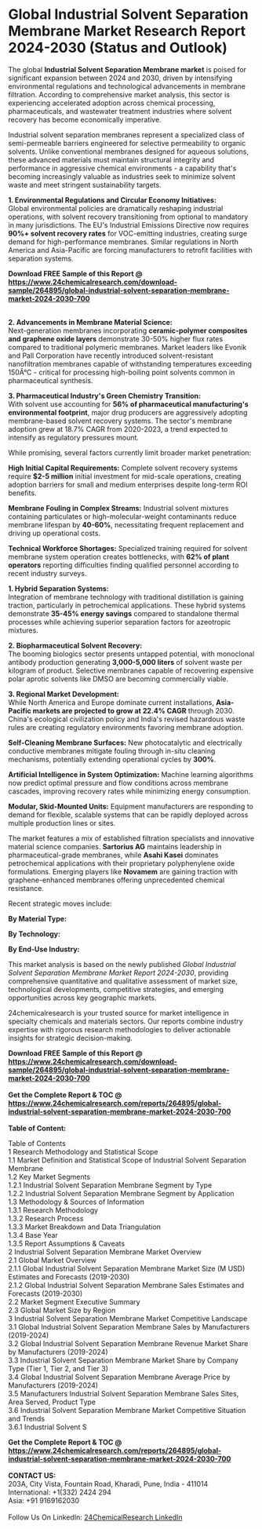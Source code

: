 <h1>Global Industrial Solvent Separation Membrane Market Research Report 2024-2030 (Status and Outlook)</h1><p>The global <strong>Industrial Solvent Separation Membrane market</strong> is poised for significant expansion between 2024 and 2030, driven by intensifying environmental regulations and technological advancements in membrane filtration. According to comprehensive market analysis, this sector is experiencing accelerated adoption across chemical processing, pharmaceuticals, and wastewater treatment industries where solvent recovery has become economically imperative.</p><p>Industrial solvent separation membranes represent a specialized class of semi-permeable barriers engineered for selective permeability to organic solvents. Unlike conventional membranes designed for aqueous solutions, these advanced materials must maintain structural integrity and performance in aggressive chemical environments - a capability that's becoming increasingly valuable as industries seek to minimize solvent waste and meet stringent sustainability targets.</p><p><strong>1. Environmental Regulations and Circular Economy Initiatives:</strong><br>
Global environmental policies are dramatically reshaping industrial operations, with solvent recovery transitioning from optional to mandatory in many jurisdictions. The EU's Industrial Emissions Directive now requires <strong>90%+ solvent recovery rates</strong> for VOC-emitting industries, creating surge demand for high-performance membranes. Similar regulations in North America and Asia-Pacific are forcing manufacturers to retrofit facilities with separation systems.</p><div><b>Download FREE Sample of this Report @ 
            <a href="https://www.24chemicalresearch.com/download-sample/264895/global-industrial-solvent-separation-membrane-market-2024-2030-700">
            https://www.24chemicalresearch.com/download-sample/264895/global-industrial-solvent-separation-membrane-market-2024-2030-700</a></b></div><br><p><strong>2. Advancements in Membrane Material Science:</strong><br>
Next-generation membranes incorporating <strong>ceramic-polymer composites and graphene oxide layers</strong> demonstrate 30-50% higher flux rates compared to traditional polymeric membranes. Market leaders like Evonik and Pall Corporation have recently introduced solvent-resistant nanofiltration membranes capable of withstanding temperatures exceeding 150Â°C - critical for processing high-boiling point solvents common in pharmaceutical synthesis.</p><p><strong>3. Pharmaceutical Industry's Green Chemistry Transition:</strong><br>
With solvent use accounting for <strong>56% of pharmaceutical manufacturing's environmental footprint</strong>, major drug producers are aggressively adopting membrane-based solvent recovery systems. The sector's membrane adoption grew at 18.7% CAGR from 2020-2023, a trend expected to intensify as regulatory pressures mount.</p><p>While promising, several factors currently limit broader market penetration:</p><p><strong>High Initial Capital Requirements:</strong> Complete solvent recovery systems require <strong>$2-5 million</strong> initial investment for mid-scale operations, creating adoption barriers for small and medium enterprises despite long-term ROI benefits.</p><p><strong>Membrane Fouling in Complex Streams:</strong> Industrial solvent mixtures containing particulates or high-molecular-weight contaminants reduce membrane lifespan by <strong>40-60%</strong>, necessitating frequent replacement and driving up operational costs.</p><p><strong>Technical Workforce Shortages:</strong> Specialized training required for solvent membrane system operation creates bottlenecks, with <strong>62% of plant operators</strong> reporting difficulties finding qualified personnel according to recent industry surveys.</p><p><strong>1. Hybrid Separation Systems:</strong><br>
Integration of membrane technology with traditional distillation is gaining traction, particularly in petrochemical applications. These hybrid systems demonstrate <strong>35-45% energy savings</strong> compared to standalone thermal processes while achieving superior separation factors for azeotropic mixtures.</p><p><strong>2. Biopharmaceutical Solvent Recovery:</strong><br>
The booming biologics sector presents untapped potential, with monoclonal antibody production generating <strong>3,000-5,000 liters</strong> of solvent waste per kilogram of product. Selective membranes capable of recovering expensive polar aprotic solvents like DMSO are becoming commercially viable.</p><p><strong>3. Regional Market Development:</strong><br>
While North America and Europe dominate current installations, <strong>Asia-Pacific markets are projected to grow at 22.4% CAGR</strong> through 2030. China's ecological civilization policy and India's revised hazardous waste rules are creating regulatory environments favoring membrane adoption.</p><p><strong>Self-Cleaning Membrane Surfaces:</strong> New photocatalytic and electrically conductive membranes mitigate fouling through in-situ cleaning mechanisms, potentially extending operational cycles by <strong>300%</strong>.</p><p><strong>Artificial Intelligence in System Optimization:</strong> Machine learning algorithms now predict optimal pressure and flow conditions across membrane cascades, improving recovery rates while minimizing energy consumption.</p><p><strong>Modular, Skid-Mounted Units:</strong> Equipment manufacturers are responding to demand for flexible, scalable systems that can be rapidly deployed across multiple production lines or sites.</p><p>The market features a mix of established filtration specialists and innovative material science companies. <strong>Sartorius AG</strong> maintains leadership in pharmaceutical-grade membranes, while <strong>Asahi Kasei</strong> dominates petrochemical applications with their proprietary polyphenylene oxide formulations. Emerging players like <strong>Novamem</strong> are gaining traction with graphene-enhanced membranes offering unprecedented chemical resistance.</p><p>Recent strategic moves include:</p><p><strong>By Material Type:</strong></p><p><strong>By Technology:</strong></p><p><strong>By End-Use Industry:</strong></p><p>This market analysis is based on the newly published <em>Global Industrial Solvent Separation Membrane Market Report 2024-2030</em>, providing comprehensive quantitative and qualitative assessment of market size, technological developments, competitive strategies, and emerging opportunities across key geographic markets.</p><p>24chemicalresearch is your trusted source for market intelligence in specialty chemicals and materials sectors. Our reports combine industry expertise with rigorous research methodologies to deliver actionable insights for strategic decision-making.</p><div><b>Download FREE Sample of this Report @ 
            <a href="https://www.24chemicalresearch.com/download-sample/264895/global-industrial-solvent-separation-membrane-market-2024-2030-700">
            https://www.24chemicalresearch.com/download-sample/264895/global-industrial-solvent-separation-membrane-market-2024-2030-700</a></b></div><br><div><b>Get the Complete Report & TOC @ 
            <a href="https://www.24chemicalresearch.com/reports/264895/global-industrial-solvent-separation-membrane-market-2024-2030-700">
            https://www.24chemicalresearch.com/reports/264895/global-industrial-solvent-separation-membrane-market-2024-2030-700</a></b></div><br>
            <b>Table of Content:</b><p>Table of Contents<br />
1 Research Methodology and Statistical Scope<br />
1.1 Market Definition and Statistical Scope of Industrial Solvent Separation Membrane<br />
1.2 Key Market Segments<br />
1.2.1 Industrial Solvent Separation Membrane Segment by Type<br />
1.2.2 Industrial Solvent Separation Membrane Segment by Application<br />
1.3 Methodology & Sources of Information<br />
1.3.1 Research Methodology<br />
1.3.2 Research Process<br />
1.3.3 Market Breakdown and Data Triangulation<br />
1.3.4 Base Year<br />
1.3.5 Report Assumptions & Caveats<br />
2 Industrial Solvent Separation Membrane Market Overview<br />
2.1 Global Market Overview<br />
2.1.1 Global Industrial Solvent Separation Membrane Market Size (M USD) Estimates and Forecasts (2019-2030)<br />
2.1.2 Global Industrial Solvent Separation Membrane Sales Estimates and Forecasts (2019-2030)<br />
2.2 Market Segment Executive Summary<br />
2.3 Global Market Size by Region<br />
3 Industrial Solvent Separation Membrane Market Competitive Landscape<br />
3.1 Global Industrial Solvent Separation Membrane Sales by Manufacturers (2019-2024)<br />
3.2 Global Industrial Solvent Separation Membrane Revenue Market Share by Manufacturers (2019-2024)<br />
3.3 Industrial Solvent Separation Membrane Market Share by Company Type (Tier 1, Tier 2, and Tier 3)<br />
3.4 Global Industrial Solvent Separation Membrane Average Price by Manufacturers (2019-2024)<br />
3.5 Manufacturers Industrial Solvent Separation Membrane Sales Sites, Area Served, Product Type<br />
3.6 Industrial Solvent Separation Membrane Market Competitive Situation and Trends<br />
3.6.1 Industrial Solvent S</p><div><b>Get the Complete Report & TOC @ 
            <a href="https://www.24chemicalresearch.com/reports/264895/global-industrial-solvent-separation-membrane-market-2024-2030-700">
            https://www.24chemicalresearch.com/reports/264895/global-industrial-solvent-separation-membrane-market-2024-2030-700</a></b></div><br><b>CONTACT US:</b><br>
            203A, City Vista, Fountain Road, Kharadi, Pune, India - 411014<br>
            International: +1(332) 2424 294<br>
            Asia: +91 9169162030 <br><br>
            Follow Us On LinkedIn: <a href="https://www.linkedin.com/company/24chemicalresearch/">24ChemicalResearch LinkedIn</a>